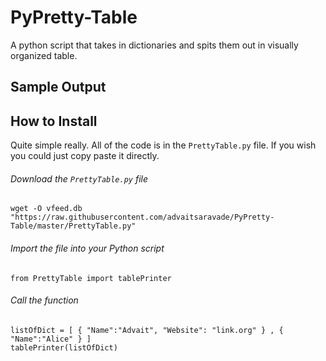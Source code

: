 # PyPretty-Table
A python script that takes in dictionaries and spits them out in visually organized table.

## Sample Output

## How to Install

Quite simple really. All of the code is in the `PrettyTable.py` file. If you wish you could just copy paste it directly.

###### Download the `PrettyTable.py` file

```
wget -O vfeed.db "https://raw.githubusercontent.com/advaitsaravade/PyPretty-Table/master/PrettyTable.py"
```
###### Import the file into your Python script
```
from PrettyTable import tablePrinter
```
###### Call the function
```
listOfDict = [ { "Name":"Advait", "Website": "link.org" } , { "Name":"Alice" } ]
tablePrinter(listOfDict)
```
